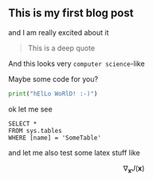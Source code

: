## This is my first blog post

and I am really excited about it

> This is a deep quote

And this looks very `computer science`-like

Maybe some code for you?

```python
print("hElLo WoRlD! :-)")
```

ok let me see

 ```tsql
 SELECT *
 FROM sys.tables
 WHERE [name] = 'SomeTable'
 ```
 
 and let me also test some latex stuff like
 
 $$ \nabla_\boldsymbol{x} J(\boldsymbol{x}) $$
